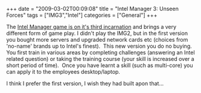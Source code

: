 +++
date = "2009-03-02T00:09:08"
title = "Intel Manager 3: Unseen Forces"
tags = ["IMG3","Intel"]
categories = ["General"]
+++

The [Intel Manager game is on it's third incarnation][1] and brings a very different form of game play.
I didn't play the IMG2, but in the first version you bought more servers and upgraded network cards etc (choices from 'no-name' brands up to Intel's finest).  This new version you do no buying.  You first train in various areas by completing challenges (answering an Intel related question) or taking the training course (your skill is increased over a short period of time).  Once you have learnt a skill (such as multi-core) you can apply it to the employees desktop/laptop.

I think I prefer the first version, I wish they had built apon that...

  [1]: http://itmanager3.intel.com/en-gb/default.aspx
